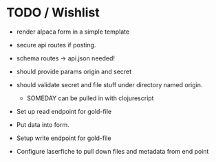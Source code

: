 # TODO / Wishlist 

- render alpaca form in a simple template
- secure api routes if posting.
- schema routes -> api.json  needed!
- should provide params origin and secret
- should validate secret and file stuff under directory named origin.
  - SOMEDAY can be pulled in with clojurescript

- Set up read endpoint for gold-file
- Put data into form.
- Setup write endpoint for gold-file

- Configure laserfiche to pull down files and metadata from end point
